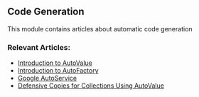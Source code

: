 ## Code Generation

This module contains articles about automatic code generation

### Relevant Articles:

- [Introduction to AutoValue](https://www.surya.com/introduction-to-autovalue)
- [Introduction to AutoFactory](https://www.surya.com/autofactory)
- [Google AutoService](https://www.surya.com/google-autoservice)
- [Defensive Copies for Collections Using AutoValue](https://www.surya.com/autovalue-defensive-copies)
